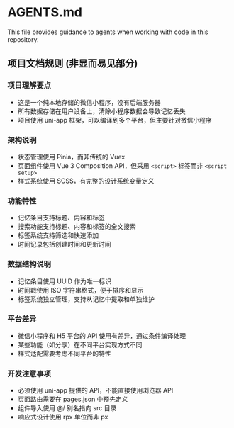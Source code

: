 # AGENTS.md

This file provides guidance to agents when working with code in this repository.

## 项目文档规则 (非显而易见部分)

### 项目理解要点

- 这是一个纯本地存储的微信小程序，没有后端服务器
- 所有数据存储在用户设备上，清除小程序数据会导致记忆丢失
- 项目使用 uni-app 框架，可以编译到多个平台，但主要针对微信小程序

### 架构说明

- 状态管理使用 Pinia，而非传统的 Vuex
- 页面组件使用 Vue 3 Composition API，但采用 `<script>` 标签而非 `<script setup>`
- 样式系统使用 SCSS，有完整的设计系统变量定义

### 功能特性

- 记忆条目支持标题、内容和标签
- 搜索功能支持标题、内容和标签的全文搜索
- 标签系统支持筛选和快速添加
- 时间记录包括创建时间和更新时间

### 数据结构说明

- 记忆条目使用 UUID 作为唯一标识
- 时间戳使用 ISO 字符串格式，便于排序和显示
- 标签系统独立管理，支持从记忆中提取和单独维护

### 平台差异

- 微信小程序和 H5 平台的 API 使用有差异，通过条件编译处理
- 某些功能（如分享）在不同平台实现方式不同
- 样式适配需要考虑不同平台的特性

### 开发注意事项

- 必须使用 uni-app 提供的 API，不能直接使用浏览器 API
- 页面路由需要在 pages.json 中预先定义
- 组件导入使用 @/ 别名指向 src 目录
- 响应式设计使用 rpx 单位而非 px
